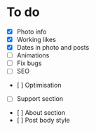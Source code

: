 # To do
- [x] Photo info
- [x] Working likes
- [x] Dates in photo and posts
- [ ] Animations
- [ ] Fix bugs
- [ ] SEO
- [ ] Optimisation
- [ ] Support section
- [ ] About section
- [ ] Post body style